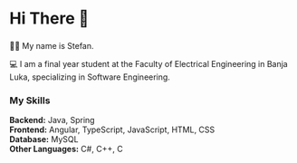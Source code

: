 <h1 align="left">Hi There 👋</h1>

###

<p align="left">🙋‍♂️ My name is Stefan.</p>

<p align="left">💻 I am a final year student at the Faculty of Electrical Engineering in Banja Luka, specializing in Software Engineering.</p>

###
### My Skills

**Backend:** Java, Spring  
**Frontend:** Angular, TypeScript, JavaScript, HTML, CSS  
**Database:** MySQL  
**Other Languages:** C#, C++, C
